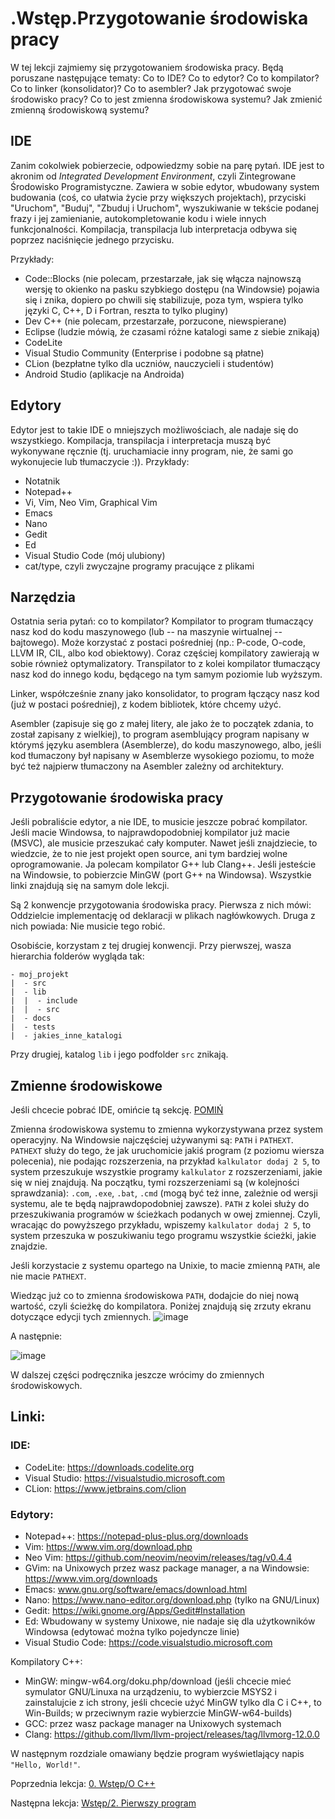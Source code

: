 # .Wstęp.Przygotowanie środowiska pracy
W tej lekcji zajmiemy się przygotowaniem środowiska pracy. Będą poruszane następujące tematy: Co to IDE? Co to edytor? Co to kompilator? Co to linker (konsolidator)? Co to asembler? Jak przygotować swoje środowisko pracy? Co to jest zmienna środowiskowa systemu? Jak zmienić zmienną środowiskową systemu?

## IDE
Zanim cokolwiek pobierzecie, odpowiedzmy sobie na parę pytań. IDE jest to akronim od *Integrated Development Environment*, czyli Zintegrowane Środowisko Programistyczne. Zawiera w sobie edytor, wbudowany system budowania (coś, co ułatwia życie przy większych projektach), przyciski "Uruchom", "Buduj", "Zbuduj i Uruchom", wyszukiwanie w tekście podanej frazy i jej zamienianie, autokompletowanie kodu i wiele innych funkcjonalności. Kompilacja, transpilacja lub interpretacja odbywa się poprzez naciśnięcie jednego przycisku.

 Przykłady:
- Code::Blocks (nie polecam, przestarzałe, jak się włącza najnowszą wersję to okienko na pasku szybkiego dostępu (na Windowsie) pojawia się i znika, dopiero po chwili się stabilizuje, poza tym, wspiera tylko języki C, C++, D i Fortran, reszta to tylko pluginy)
- Dev C++ (nie polecam, przestarzałe, porzucone, niewspierane)
- Eclipse (ludzie mówią, że czasami różne katalogi same z siebie znikają)
- CodeLite
- Visual Studio Community (Enterprise i podobne są płatne)
- CLion (bezpłatne tylko dla uczniów, nauczycieli i studentów)
- Android Studio (aplikacje na Androida)

## Edytory

Edytor jest to takie IDE o mniejszych możliwościach, ale nadaje się do wszystkiego. Kompilacja, transpilacja i interpretacja muszą być wykonywane ręcznie (tj. uruchamiacie inny program, nie, że sami go wykonujecie lub tłumaczycie :)). Przykłady:
- Notatnik
- Notepad++
- Vi, Vim, Neo Vim, Graphical Vim
- Emacs
- Nano
- Gedit
- Ed
- Visual Studio Code (mój ulubiony)
- cat/type, czyli zwyczajne programy pracujące z plikami

## Narzędzia

Ostatnia seria pytań: co to kompilator? Kompilator to program tłumaczący nasz kod do kodu maszynowego (lub -- na maszynie wirtualnej -- bajtowego). Może korzystać z postaci pośredniej (np.: P-code, O-code, LLVM IR, CIL, albo kod obiektowy). Coraz częściej kompilatory zawierają w sobie również optymalizatory. Transpilator to z kolei kompilator tłumaczący nasz kod do innego kodu, będącego na tym samym poziomie lub wyższym.

Linker, współcześnie znany jako konsolidator, to program łączący nasz kod (już w postaci pośredniej), z kodem bibliotek, które chcemy użyć.

Asembler (zapisuje się go z małej litery, ale jako że to początek zdania, to został zapisany z wielkiej), to program asemblujący program napisany w którymś języku asemblera (Asemblerze), do kodu maszynowego, albo, jeśli kod tłumaczony był napisany w Asemblerze wysokiego poziomu, to może być też najpierw tłumaczony na Asembler zależny od architektury.

## Przygotowanie środowiska pracy

Jeśli pobraliście edytor, a nie IDE, to musicie jeszcze pobrać kompilator. Jeśli macie Windowsa, to najprawdopodobniej kompilator już macie (MSVC), ale musicie przeszukać cały komputer. Nawet jeśli znajdziecie, to wiedzcie, że to nie jest projekt open source, ani tym bardziej wolne oprogramowanie. Ja polecam kompilator G++ lub Clang++. Jeśli jesteście na Windowsie, to pobierzcie MinGW (port G++ na Windowsa). Wszystkie linki znajdują się na samym dole lekcji.

Są 2 konwencje przygotowania środowiska pracy. Pierwsza z nich mówi: Oddzielcie implementację od deklaracji w plikach nagłówkowych. Druga z nich powiada: Nie musicie tego robić.

Osobiście, korzystam z tej drugiej konwencji. Przy pierwszej, wasza hierarchia folderów wygląda tak:
```
- moj_projekt
|  - src
|  - lib
|  |  - include
|  |  - src
|  - docs
|  - tests
|  - jakies_inne_katalogi
```
Przy drugiej, katalog `lib` i jego podfolder `src` znikają.

## Zmienne środowiskowe

Jeśli chcecie pobrać IDE, omińcie tą sekcję. [POMIŃ](#my-skipped)

Zmienna środowiskowa systemu to zmienna wykorzystywana przez system operacyjny. Na Windowsie najczęściej używanymi są: `PATH` i `PATHEXT`. `PATHEXT` służy do tego, że jak uruchomicie jakiś program (z poziomu wiersza polecenia), nie podając rozszerzenia, na przykład `kalkulator dodaj 2 5`, to system przeszukuje wszystkie programy `kalkulator` z rozszerzeniami, jakie się w niej znajdują. Na początku, tymi rozszerzeniami są (w kolejności sprawdzania): `.com`, `.exe`, `.bat`, `.cmd` (mogą być też inne, zależnie od wersji systemu, ale te będą najprawdopodobniej zawsze). `PATH` z kolei służy do przeszukiwania programów w ścieżkach podanych w owej zmiennej. Czyli, wracając do powyższego przykładu, wpiszemy `kalkulator dodaj 2 5`, to system przeszuka w poszukiwaniu tego programu wszystkie ścieżki, jakie znajdzie.

Jeśli korzystacie z systemu opartego na Unixie, to macie zmienną `PATH`, ale nie macie `PATHEXT`.

Wiedząc już co to zmienna środowiskowa `PATH`, dodajcie do niej nową wartość, czyli ścieżkę do kompilatora. Poniżej znajdują się zrzuty ekranu dotyczące edycji tych zmiennych.
![image](https://user-images.githubusercontent.com/70840444/117835090-ff5bf100-b277-11eb-91b4-4e1ed9f9534f.png)

A następnie:

![image](https://user-images.githubusercontent.com/70840444/117836138-b9ebf380-b278-11eb-86f7-026c3feee645.png)

<div id="my-skipped">W dalszej części podręcznika jeszcze wrócimy do zmiennych środowiskowych.</div>




## Linki:

### IDE:

- CodeLite: https://downloads.codelite.org
- Visual Studio: https://visualstudio.microsoft.com
- CLion: https://www.jetbrains.com/clion

### Edytory:

- Notepad++: https://notepad-plus-plus.org/downloads
- Vim: https://www.vim.org/download.php
- Neo Vim: https://github.com/neovim/neovim/releases/tag/v0.4.4
- GVim: na Unixowych przez wasz package manager, a na Windowsie: https://www.vim.org/downloads
- Emacs: www.gnu.org/software/emacs/download.html
- Nano: https://www.nano-editor.org/download.php (tylko na GNU/Linux)
- Gedit: https://wiki.gnome.org/Apps/Gedit#Installation
- Ed: Wbudowany w systemy Unixowe, nie nadaje się dla użytkowników Windowsa (edytować można tylko pojedyncze linie)
- Visual Studio Code: https://code.visualstudio.microsoft.com

Kompilatory C++:

- MinGW: mingw-w64.org/doku.php/download (jeśli chcecie mieć symulator GNU/Linuxa na urządzeniu, to wybierzcie MSYS2 i zainstalujcie z ich strony, jeśli chcecie użyć MinGW tylko dla C i C++, to Win-Builds; w przeciwnym razie wybierzcie MinGW-w64-builds)
- GCC: przez wasz package manager na Unixowych systemach
- Clang: https://github.com/llvm/llvm-project/releases/tag/llvmorg-12.0.0

W następnym rozdziale omawiany będzie program wyświetlający napis `"Hello, World!"`.

Poprzednia lekcja: [0. Wstęp/O C++](https://github.com/ankiedos/Podrecznik-do-nauki-Nowoczesnego-Cpp/blob/main/MarkDown/Wst%C4%99p/0.%20O%20C++.md)

Następna lekcja: [Wstęp/2. Pierwszy program](https://github.com/ankiedos/Podrecznik-do-nauki-Nowoczesnego-Cpp/blob/main/MarkDown/Wst%C4%99p/2.%20Pierwszy%20program.md)
